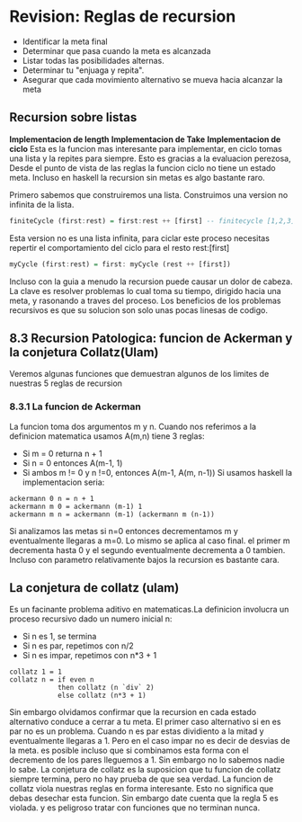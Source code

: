 # Revision: Reglas de recursion
- Identificar la meta final
- Determinar que pasa cuando la meta es alcanzada
- Listar todas las posibilidades alternas.
- Determinar tu "enjuaga y repita".
- Asegurar que cada movimiento alternativo se mueva hacia alcanzar la meta

## Recursion sobre listas 
**Implementacion de length**
**Implementacion de Take**
**Implementacion de ciclo**
Esta es la funcion mas interesante para implementar, en ciclo tomas una lista y la repites para siempre.
Esto es gracias a la evaluacion perezosa, Desde el punto de vista de las reglas la funcion ciclo no tiene un estado meta. Incluso en haskell la recursion sin metas es algo bastante raro.

Primero sabemos que construiremos una lista. Construimos una version no infinita de la lista.
```hs
finiteCycle (first:rest) = first:rest ++ [first] -- finitecycle [1,2,3] ==> [1,2,3,1]
```
Esta version no es una lista infinita, para ciclar este proceso necesitas repertir el comportamiento del ciclo para el resto rest:[first]
```hs
myCycle (first:rest) = first: myCycle (rest ++ [first])
```
Incluso con la guia a menudo la recursion puede causar un dolor de cabeza. La clave es resolver problemas lo cual toma su tiempo, dirigido hacia una meta, y rasonando a traves del proceso. Los beneficios de los problemas recursivos es que su solucion son solo unas pocas linesas de codigo.

## 8.3 Recursion Patologica: funcion de Ackerman y la conjetura Collatz(Ulam)

Veremos algunas funciones que demuestran algunos de los limites de nuestras 5 reglas de recursion

### 8.3.1 La funcion de Ackerman
La funcion toma dos argumentos m y n. Cuando nos referimos a la definicion matematica usamos A(m,n) tiene 3 reglas:
- Si m = 0 returna n + 1
- Si n = 0 entonces A(m-1, 1)
- Si ambos m != 0 y n !=0, entonces A(m-1, A(m, n-1))
Si usamos haskell la implementacion seria:
```
ackermann 0 n = n + 1
ackermann m 0 = ackermann (m-1) 1
ackermann m n = ackermann (m-1) (ackermann m (n-1))
```
Si analizamos las metas si n=0 entonces decrementamos m y eventualmente llegaras a m=0. Lo mismo se aplica al caso final. el primer m decrementa hasta 0 y el segundo eventualmente decrementa a 0 tambien.
Incluso con parametro relativamente bajos la recursion es bastante cara.

## La conjetura de collatz (ulam)
Es un facinante problema aditivo en matematicas.La definicion involucra  un proceso recursivo dado un numero inicial n:
- Si n es 1, se termina
- Si n es par, repetimos con n/2
- Si n es impar, repetimos con n*3 + 1 
```
collatz 1 = 1
collatz n = if even n
			then collatz (n `div` 2)
			else collatz (n*3 + 1)
```
Sin embargo olvidamos confirmar que la recursion en cada estado alternativo conduce a cerrar a tu meta. El primer caso alternativo si en es par no es un problema. Cuando n es par estas dividiento a la mitad y eventualmente llegaras a 1. Pero en el caso impar no es decir de desvias de la meta. es posible incluso que si combinamos esta forma con el decremento de los pares lleguemos a 1. Sin embargo no lo sabemos nadie lo sabe. La conjetura de collatz es la suposicion que tu funcion de collatz siempre termina, pero no hay prueba de que sea verdad.
La funcion de collatz viola nuestras reglas en forma interesante. Esto no significa que debas desechar esta funcion. Sin embargo date cuenta que la regla 5 es violada. y es peligroso tratar con funciones que no terminan nunca.